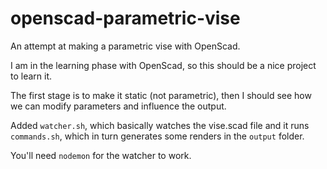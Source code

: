 # openscad-parametric-vise
An attempt at making a parametric vise with OpenScad.

I am in the learning phase with OpenScad, so this should be a nice project to learn it.

The first stage is to make it static (not parametric), then I should see how we can modify 
parameters and influence the output.

Added ```watcher.sh```, which basically watches the vise.scad file and it runs ```commands.sh```, which
in turn generates some renders in the ```output``` folder.

You'll need ```nodemon``` for the watcher to work.